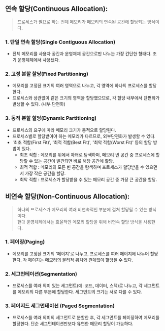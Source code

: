 ## 연속 할당(Continuous Allocation):

> 프로세스가 필요로 하는 전체 메모리가 메모리의 연속된 공간에 할당되는 방식이다.

### 1. 단일 연속 할당(Single Contiguous Allocation)
- 전체 메모리를 사용자 공간과 운영체제 공간으로만 나누는 가장 간단한 형태다. 초기 운영체제에서 사용됐다.
### 2. 고정 분할 할당(Fixed Partitioning)
- 메모리를 고정된 크기의 여러 영역으로 나누고, 각 영역에 하나의 프로세스를 할당한다.
- 프로세스와 상관없이 같은 크기의 영역을 할당했으므로, 각 할당 내부에서 단편화가 발생할 수 있다. (내부 단편화)
### 3. 동적 분할 할당(Dynamic Partitioning)
- 프로세스의 요구에 따라 메모리 크기가 동적으로 할당된다.
- 프로세스별로 할당받아야 하는 메모리가 다르므로, 외부단편화가 발생할 수 있다.
- '최초 적합(First Fit)', '최적 적합(Best Fit)', '최악 적합(Worst Fit)' 등의 할당 방법이 있다.
  - 최초 적합 : 메모리를 위에서 아래로 탐색하며, 메모리 빈 공간 중 프로세스에 할당할 수 있는 공간이 발견되면 바로 해당 공간에 할당.
  - 최적 적합 : 메모리의 모든 빈 공간을 탐색하며 프로세스가 할당받을 수 있으면서 가장 작은 공간을 할당.
  - 최악 적합 : 프로세스가 할당받을 수 있는 메모리 공간 중 가장 큰 공간을 할당.

## 비연속 할당(Non-Continuous Allocation):

> 하나의 프로세스가 메모리의 여러 비연속적인 부분에 걸쳐 할당될 수 있는 방식이다.
> <br> 현대 운영체제에서는 효율적인 메모리 할당을 위해 비연속 할당 방식을 사용한다.

### 1. 페이징(Paging)
- 메모리를 고정된 크기의 '페이지'로 나누고, 프로세스를 여러 페이지에 나누어 할당한다. 각 페이지는 메모리의 물리적 위치와 관계없이 할당될 수 있다.
### 2. 세그먼테이션(Segmentation)
- 프로세스를 여러 의미 있는 세그먼트(예: 코드, 데이터, 스택)로 나누고, 각 세그먼트를 메모리의 다른 부분에 할당한다. 세그먼트의 크기는 서로 다를 수 있다.
### 3. 페이지드 세그먼테이션 (Paged Segmentation)
- 프로세스를 여러 의미의 세그먼트로 분할한 후, 각 세그먼트를 페이징하여 메모리를 할당한다. 단순 세그먼테이션만보다 유연한 메모리 할당이 가능하다.
